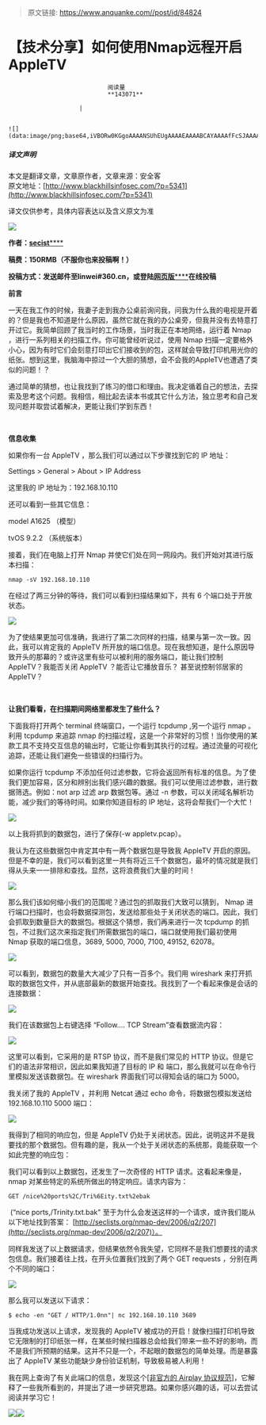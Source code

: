 > 原文链接: https://www.anquanke.com//post/id/84824 


# 【技术分享】如何使用Nmap远程开启AppleTV


                                阅读量   
                                **143071**
                            
                        |
                        
                                                                                                                                    ![](data:image/png;base64,iVBORw0KGgoAAAANSUhEUgAAAAEAAAABCAYAAAAfFcSJAAAAAXNSR0IArs4c6QAAAARnQU1BAACxjwv8YQUAAAAJcEhZcwAADsQAAA7EAZUrDhsAAAANSURBVBhXYzh8+PB/AAffA0nNPuCLAAAAAElFTkSuQmCC)
                                                                                            



##### 译文声明

本文是翻译文章，文章原作者，文章来源：安全客
                                <br>原文地址：[http://www.blackhillsinfosec.com/?p=5341](http://www.blackhillsinfosec.com/?p=5341)

译文仅供参考，具体内容表达以及含义原文为准

[![](https://p1.ssl.qhimg.com/t01ccdb20588251ab0d.jpg)](https://p1.ssl.qhimg.com/t01ccdb20588251ab0d.jpg)



**作者：**[**secist******](http://bobao.360.cn/member/contribute?uid=1427345510)

**稿费：150RMB（不服你也来投稿啊！）**

**投稿方式：发送邮件至linwei#360.cn，或登陆**[**网页版******](http://bobao.360.cn/contribute/index)**在线投稿**



**前言**

一天在我工作的时候，我妻子走到我办公桌前询问我，问我为什么我的电视是开着的？但是我也不知道是什么原因，虽然它就在我的办公桌旁，但我并没有去特意打开过它。我简单回顾了我当时的工作场景，当时我正在本地网络，运行着 Nmap ，进行一系列相关的扫描工作。你可能曾经听说过，使用 Nmap 扫描一定要格外小心，因为有时它们会刻意打印出它们接收到的包，这样就会导致打印机用光你的纸张。想到这里，我脑海中掠过一个大胆的猜想，会不会我的AppleTV也遭遇了类似的问题！？

通过简单的猜想，也让我找到了练习的借口和理由。我决定循着自己的想法，去探索及思考这个问题。我相信，相比起去读本书或其它什么方法，独立思考和自己发现问题并取尝试着解决，更能让我们学到东西！

<br>

**信息收集**

如果你有一台 AppleTV ，那么我们可以通过以下步骤找到它的 IP 地址：

Settings &gt; General &gt; About &gt; IP Address

这里我的 IP 地址为：192.168.10.110

还可以看到一些其它信息：

model A1625 （模型）

tvOS 9.2.2 （系统版本）

接着，我们在电脑上打开 Nmap 并使它们处在同一网段内。我们开始对其进行版本扫描：

```
nmap -sV 192.168.10.110
```

在经过了两三分钟的等待，我们可以看到扫描结果如下，共有 6 个端口处于开放状态。

[![](https://p2.ssl.qhimg.com/t018384160ca7c9655e.png)](https://p2.ssl.qhimg.com/t018384160ca7c9655e.png)

为了使结果更加可信准确，我进行了第二次同样的扫描，结果与第一次一致。因此，我可以肯定我的 AppleTV 所开放的端口信息。现在我想知道，是什么原因导致开头的那幕的？或许这里有些可以被利用的服务端口，能让我们控制 AppleTV？我能否关闭 AppleTV ？能否让它播放音乐？ 甚至说控制邻居家的 AppleTV？

<br>

**让我们看看，在扫描期间网络里都发生了些什么？**

下面我将打开两个 terminal 终端窗口，一个运行 tcpdump ,另一个运行 nmap 。利用 tcpdump 来追踪 nmap 的扫描过程，这是一个非常好的习惯！当你使用的某款工具不支持交互信息的输出时，它能让你看到其执行的过程。通过流量的可视化追踪，还能让我们避免一些错误的扫描行为。

如果你运行 tcpdump 不添加任何过滤参数，它将会返回所有标准的信息。为了使我们更加容易，区分和辨别出我们感兴趣的数据。我们可以使用过滤参数，进行数据筛选。例如：not arp 过滤 arp 数据包等。通过 -n 参数，可以关闭域名解析功能，减少我们的等待时间。如果你知道目标的 IP 地址，这将会帮我们一个大忙！

[![](https://p1.ssl.qhimg.com/t01ca233b1b325ed372.png)](https://p1.ssl.qhimg.com/t01ca233b1b325ed372.png)

以上我将抓到的数据包，进行了保存(-w appletv.pcap）。

我认为在这些数据包中肯定其中有一两个数据包是导致我 AppleTV 开启的原因。但是不幸的是，我们可以看到这里一共有将近三千个数据包，最坏的情况就是我们得从头来一一排除和查找。显然，这将浪费我们大量的时间！

[![](https://p0.ssl.qhimg.com/t01f5d37730ac4af919.png)](https://p0.ssl.qhimg.com/t01f5d37730ac4af919.png)

那么我们该如何缩小我们的范围呢？通过包的抓取我们大致可以猜到， Nmap 进行端口扫描时，也会将数据探测包，发送给那些处于关闭状态的端口。因此，我们会抓取到数量巨大的数据包。根据这个猜想，我们再来进行一次 tcpdump 的抓包，不过我们这次来指定我们所需数据包的端口，端口就使用我们最初使用 Nmap 获取的端口信息，3689, 5000, 7000, 7100, 49152, 62078。

[![](https://p4.ssl.qhimg.com/t01ce5af3791826dfbd.png)](https://p4.ssl.qhimg.com/t01ce5af3791826dfbd.png)

可以看到，数据包的数量大大减少了只有一百多个。我们用 wireshark 来打开抓取的数据包文件，并从底部最新的数据开始查找。我找到了一个看起来像是会话的连接数据：

[![](https://p3.ssl.qhimg.com/t01350d43b2a3d222db.png)](https://p3.ssl.qhimg.com/t01350d43b2a3d222db.png)

我们在该数据包上右键选择 “Follow…. TCP Stream”查看数据流内容：

[![](https://p0.ssl.qhimg.com/t01a4aee668672242d4.png)](https://p0.ssl.qhimg.com/t01a4aee668672242d4.png)

这里可以看到，它采用的是 RTSP 协议，而不是我们常见的 HTTP 协议。但是它们的语法非常相识，因此如果我知道了目标的 IP 和 端口，那么我就可以在命令行里模拟发送该数据包。在 wireshark 界面我们可以得知会话的端口为 5000。

我关闭了我的 AppleTV ，并利用 Netcat 通过 echo 命令，将数据包模拟发送给 192.168.10.110 5000 端口：

[![](https://p2.ssl.qhimg.com/t0115fddad0fb9bc3d3.png)](https://p2.ssl.qhimg.com/t0115fddad0fb9bc3d3.png)

我得到了相同的响应包，但是 AppleTV 仍处于关闭状态。因此，说明这并不是我要找的那个数据包。但有趣的是，我从一个处于关闭状态的系统那，竟能获取一个如此完整的响应包：

我们可以看到以上数据包，还发生了一次奇怪的 HTTP 请求。这看起来像是， nmap 对某些特定的系统所做出的特定响应。请求内容为：

```
GET /nice%20ports%2C/Tri%6Eity.txt%2ebak
```

 (“nice ports,/Trinity.txt.bak" 至于为什么会发送这样的一个请求，或许我们能从以下地址找到答案： [http://seclists.org/nmap-dev/2006/q2/207](http://seclists.org/nmap-dev/2006/q2/207)）。

同样我发送了以上数据请求，但结果依然令我失望，它同样不是我们想要找的请求包信息。我们接着往上找，在开头位置我们找到了两个 GET requests ，分别在两个不同的端口：

[![](https://p2.ssl.qhimg.com/t0184c8cc59e4b1a04f.png)](https://p2.ssl.qhimg.com/t0184c8cc59e4b1a04f.png)

那么我可以发送以下请求：

```
$ echo -en "GET / HTTP/1.0nn"| nc 192.168.10.110 3689
```

当我成功发送以上请求，发现我的 AppleTV 被成功的开启！就像扫描打印机导致它无限制的打印纸张一样，在某些时候扫描器总会给我们带来一些不好的影响，而不是我们所预期的结果。这并不只是一个，不起眼的数据包的简单处理。而是暴露出了 AppleTV 某些功能缺少身份验证机制，导致极易被人利用！

我在网上查询了有关此端口的信息，发现这个[[非官方的 Airplay 协议规范]](https://nto.github.io/AirPlay.html)，它解释了一些我所看到的，并提出了进一步研究思路。如果你感兴趣的话，可以去尝试阅读并学习它！

[![](https://p5.ssl.qhimg.com/t0104910999658838f6.jpg)](https://p5.ssl.qhimg.com/t0104910999658838f6.jpg)[![](https://p2.ssl.qhimg.com/t0114912868ee40ef88.jpg)](https://p2.ssl.qhimg.com/t0114912868ee40ef88.jpg)
